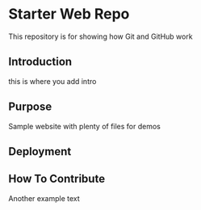# Starter Web Repo

This repository is for showing how Git and GitHub work

## Introduction
this is where you add intro

## Purpose

Sample website with plenty of files for demos

## Deployment

## How To Contribute


Another example text

